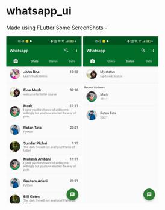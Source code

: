 # whatsapp_ui 
Made using FLutter 
Some ScreenShots - 
<p float="left">
<img src='https://github.com/KingRaizel/whatsapp_ui_flutter/blob/77df51af7b6fec80f4eb70bca2c5ed2a2eab60b0/ss/chats.jpeg' width = '200'/>
<img src='https://github.com/KingRaizel/whatsapp_ui_flutter/blob/77df51af7b6fec80f4eb70bca2c5ed2a2eab60b0/ss/status.jpeg' width = '200'/>
</p>

